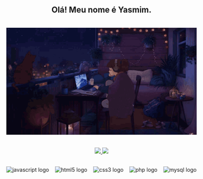 <h2 align="center">Olá! Meu nome é Yasmim.</h2>

<div align="center"><br>
  <img src="gif/212750155-3ceddfbd-19d3-40a3-87af-8d329c8323c4.gif" width="850"/>

  <a href="https://github.com/yasmklly"><br>
    <img height="160px" src="https://github-readme-stats.vercel.app/api?username=yasmklly&show_icons=true&theme=dracula&include_all_commits=true&count_private=true"/>
    <img height="160px" src="https://github-readme-stats.vercel.app/api/top-langs/?username=yasmklly&layout=compact&langs_count=7&theme=dracula"/>
  </a>

  <div><br>
    <img src="https://cdn.jsdelivr.net/gh/devicons/devicon/icons/javascript/javascript-original.svg" height="40" alt="javascript logo"/>
    &nbsp;&nbsp;
    <img src="https://cdn.jsdelivr.net/gh/devicons/devicon/icons/html5/html5-original.svg" height="40" alt="html5 logo"/>
    &nbsp;&nbsp;
    <img src="https://cdn.jsdelivr.net/gh/devicons/devicon/icons/css3/css3-original.svg" height="40" alt="css3 logo"/>
    &nbsp;&nbsp;
    <img src="https://cdn.jsdelivr.net/gh/devicons/devicon/icons/php/php-original.svg" height="40" alt="php logo"/>
    &nbsp;&nbsp;
    <img src="https://cdn.jsdelivr.net/gh/devicons/devicon/icons/mysql/mysql-original.svg" height="40" alt="mysql logo"/>
  </div>
  
</div>

